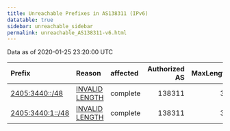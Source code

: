 ```yaml
---
title: Unreachable Prefixes in AS138311 (IPv6)
datatable: true
sidebar: unreachable_sidebar
permalink: unreachable_AS138311-v6.html
---
```


Data as of 2020-01-25 23:20:00 UTC


<div class="datatable-begin"></div>

| Prefix                                                     | Reason                                                                                                      | affected   |   Authorized AS |   MaxLength | Anchor                                       |   unreachable /48s |
|:-----------------------------------------------------------|:------------------------------------------------------------------------------------------------------------|:-----------|----------------:|------------:|:---------------------------------------------|-------------------:|
| [2405:3440::/48](https://stat.ripe.net/2405:3440::/48)     | [INVALID LENGTH](https://rpki-validator.ripe.net/announcement-preview?asn=AS138311&prefix=2405:3440::/48)   | complete   |          138311 |          32 | [APNIC](unreachable_APNIC_RPKI_Root-v6.html) |                  1 |
| [2405:3440:1::/48](https://stat.ripe.net/2405:3440:1::/48) | [INVALID LENGTH](https://rpki-validator.ripe.net/announcement-preview?asn=AS138311&prefix=2405:3440:1::/48) | complete   |          138311 |          32 | [APNIC](unreachable_APNIC_RPKI_Root-v6.html) |                  1 |

<div class="datatable-end"></div>